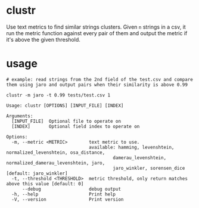# clustr

Use text metrics to find similar strings clusters. Given `n` strings in a csv, it run the metric function against every pair of them and output the metric if it's above the given threshold.


# usage

```
# example: read strings from the 2nd field of the test.csv and compare them using jaro and output pairs when their similarity is above 0.99

clustr -m jaro -t 0.99 tests/test.csv 1

Usage: clustr [OPTIONS] [INPUT_FILE] [INDEX]

Arguments:
  [INPUT_FILE]  Optional file to operate on
  [INDEX]       Optional field index to operate on

Options:
  -m, --metric <METRIC>        text metric to use.
                               available: hamming, levenshtein, normalized_levenshtein, osa_distance,
                                        damerau_levenshtein, normalized_damerau_levenshtein, jaro,
                                        jaro_winkler, sorensen_dice [default: jaro_winkler]
  -t, --threshold <THRESHOLD>  metric threshold, only return matches above this value [default: 0]
      --debug                  debug output
  -h, --help                   Print help
  -V, --version                Print version
```

